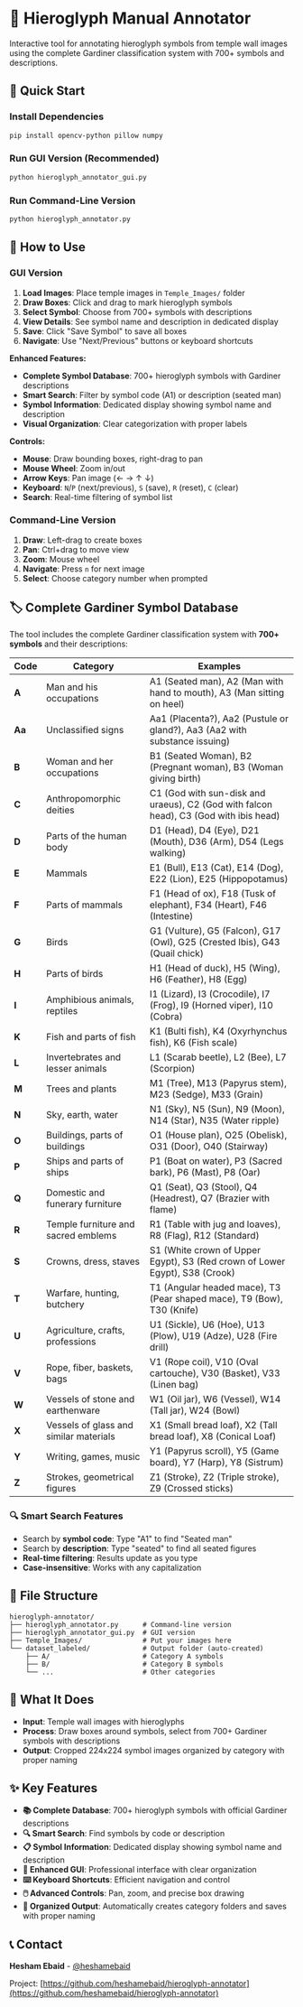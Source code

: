 # 🏺 Hieroglyph Manual Annotator

Interactive tool for annotating hieroglyph symbols from temple wall images using the complete Gardiner classification system with 700+ symbols and descriptions.

## 🚀 Quick Start

### Install Dependencies
```bash
pip install opencv-python pillow numpy
```

### Run GUI Version (Recommended)
```bash
python hieroglyph_annotator_gui.py
```

### Run Command-Line Version
```bash
python hieroglyph_annotator.py
```

## 📖 How to Use

### GUI Version
1. **Load Images**: Place temple images in `Temple_Images/` folder
2. **Draw Boxes**: Click and drag to mark hieroglyph symbols
3. **Select Symbol**: Choose from 700+ symbols with descriptions
4. **View Details**: See symbol name and description in dedicated display
5. **Save**: Click "Save Symbol" to save all boxes
6. **Navigate**: Use "Next/Previous" buttons or keyboard shortcuts

**Enhanced Features:**
- **Complete Symbol Database**: 700+ hieroglyph symbols with Gardiner descriptions
- **Smart Search**: Filter by symbol code (A1) or description (seated man)
- **Symbol Information**: Dedicated display showing symbol name and description
- **Visual Organization**: Clear categorization with proper labels

**Controls:**
- **Mouse**: Draw bounding boxes, right-drag to pan
- **Mouse Wheel**: Zoom in/out
- **Arrow Keys**: Pan image (← → ↑ ↓)
- **Keyboard**: `N`/`P` (next/previous), `S` (save), `R` (reset), `C` (clear)
- **Search**: Real-time filtering of symbol list

### Command-Line Version
1. **Draw**: Left-drag to create boxes
2. **Pan**: Ctrl+drag to move view
3. **Zoom**: Mouse wheel
4. **Navigate**: Press `n` for next image
5. **Select**: Choose category number when prompted

## 🏷️ Complete Gardiner Symbol Database

The tool includes the complete Gardiner classification system with **700+ symbols** and their descriptions:

| Code | Category | Examples |
|------|----------|----------|
| **A** | Man and his occupations | A1 (Seated man), A2 (Man with hand to mouth), A3 (Man sitting on heel) |
| **Aa** | Unclassified signs | Aa1 (Placenta?), Aa2 (Pustule or gland?), Aa3 (Aa2 with substance issuing) |
| **B** | Woman and her occupations | B1 (Seated Woman), B2 (Pregnant woman), B3 (Woman giving birth) |
| **C** | Anthropomorphic deities | C1 (God with sun-disk and uraeus), C2 (God with falcon head), C3 (God with ibis head) |
| **D** | Parts of the human body | D1 (Head), D4 (Eye), D21 (Mouth), D36 (Arm), D54 (Legs walking) |
| **E** | Mammals | E1 (Bull), E13 (Cat), E14 (Dog), E22 (Lion), E25 (Hippopotamus) |
| **F** | Parts of mammals | F1 (Head of ox), F18 (Tusk of elephant), F34 (Heart), F46 (Intestine) |
| **G** | Birds | G1 (Vulture), G5 (Falcon), G17 (Owl), G25 (Crested Ibis), G43 (Quail chick) |
| **H** | Parts of birds | H1 (Head of duck), H5 (Wing), H6 (Feather), H8 (Egg) |
| **I** | Amphibious animals, reptiles | I1 (Lizard), I3 (Crocodile), I7 (Frog), I9 (Horned viper), I10 (Cobra) |
| **K** | Fish and parts of fish | K1 (Bulti fish), K4 (Oxyrhynchus fish), K6 (Fish scale) |
| **L** | Invertebrates and lesser animals | L1 (Scarab beetle), L2 (Bee), L7 (Scorpion) |
| **M** | Trees and plants | M1 (Tree), M13 (Papyrus stem), M23 (Sedge), M33 (Grain) |
| **N** | Sky, earth, water | N1 (Sky), N5 (Sun), N9 (Moon), N14 (Star), N35 (Water ripple) |
| **O** | Buildings, parts of buildings | O1 (House plan), O25 (Obelisk), O31 (Door), O40 (Stairway) |
| **P** | Ships and parts of ships | P1 (Boat on water), P3 (Sacred bark), P6 (Mast), P8 (Oar) |
| **Q** | Domestic and funerary furniture | Q1 (Seat), Q3 (Stool), Q4 (Headrest), Q7 (Brazier with flame) |
| **R** | Temple furniture and sacred emblems | R1 (Table with jug and loaves), R8 (Flag), R12 (Standard) |
| **S** | Crowns, dress, staves | S1 (White crown of Upper Egypt), S3 (Red crown of Lower Egypt), S38 (Crook) |
| **T** | Warfare, hunting, butchery | T1 (Angular headed mace), T3 (Pear shaped mace), T9 (Bow), T30 (Knife) |
| **U** | Agriculture, crafts, professions | U1 (Sickle), U6 (Hoe), U13 (Plow), U19 (Adze), U28 (Fire drill) |
| **V** | Rope, fiber, baskets, bags | V1 (Rope coil), V10 (Oval cartouche), V30 (Basket), V33 (Linen bag) |
| **W** | Vessels of stone and earthenware | W1 (Oil jar), W6 (Vessel), W14 (Tall jar), W24 (Bowl) |
| **X** | Vessels of glass and similar materials | X1 (Small bread loaf), X2 (Tall bread loaf), X8 (Conical Loaf) |
| **Y** | Writing, games, music | Y1 (Papyrus scroll), Y5 (Game board), Y7 (Harp), Y8 (Sistrum) |
| **Z** | Strokes, geometrical figures | Z1 (Stroke), Z2 (Triple stroke), Z9 (Crossed sticks) |

### 🔍 **Smart Search Features**
- Search by **symbol code**: Type "A1" to find "Seated man"
- Search by **description**: Type "seated" to find all seated figures
- **Real-time filtering**: Results update as you type
- **Case-insensitive**: Works with any capitalization

## 📁 File Structure

```
hieroglyph-annotator/
├── hieroglyph_annotator.py      # Command-line version
├── hieroglyph_annotator_gui.py  # GUI version
├── Temple_Images/               # Put your images here
└── dataset_labeled/             # Output folder (auto-created)
    ├── A/                       # Category A symbols
    ├── B/                       # Category B symbols
    └── ...                      # Other categories
```

## 🎯 What It Does

- **Input**: Temple wall images with hieroglyphs
- **Process**: Draw boxes around symbols, select from 700+ Gardiner symbols with descriptions
- **Output**: Cropped 224x224 symbol images organized by category with proper naming

## ✨ Key Features

- **📚 Complete Database**: 700+ hieroglyph symbols with official Gardiner descriptions
- **🔍 Smart Search**: Find symbols by code or description
- **📋 Symbol Information**: Dedicated display showing symbol name and description
- **🎨 Enhanced GUI**: Professional interface with clear organization
- **⌨️ Keyboard Shortcuts**: Efficient navigation and control
- **🖱️ Advanced Controls**: Pan, zoom, and precise box drawing
- **💾 Organized Output**: Automatically creates category folders and saves with proper naming

## 📞 Contact

**Hesham Ebaid** - [@heshamebaid](https://github.com/heshamebaid)

Project: [https://github.com/heshamebaid/hieroglyph-annotator](https://github.com/heshamebaid/hieroglyph-annotator)
